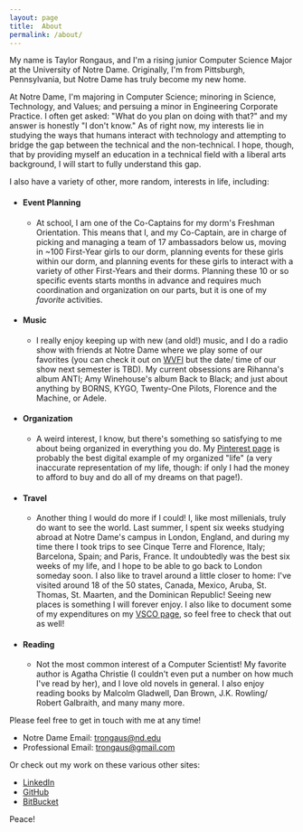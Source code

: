 ```yaml
---
layout: page
title:  About
permalink: /about/
---
```


My name is Taylor Rongaus, and I'm a rising junior Computer Science Major at the University of Notre Dame. Originally, I'm from Pittsburgh, Pennsylvania, but Notre Dame has truly become my new home.

At Notre Dame, I'm majoring in Computer Science; minoring in Science, Technology, and Values; and persuing a minor in Engineering Corporate Practice. I often get asked: "What do you plan on doing with that?" and my answer is honestly "I don't know." As of right now, my interests lie in studying the ways that humans interact with technology and attempting to bridge the gap between the technical and the non-technical. I hope, though, that by providing myself an education in a technical field with a liberal arts background, I will start to fully understand this gap.

I also have a variety of other, more random, interests in life, including:

* #### Event Planning ####
	* At school, I am one of the Co-Captains for my dorm's Freshman Orientation. This means that I, and my Co-Captain, are in charge of picking and managing a team of 17 ambassadors below us, moving in ~100 First-Year girls to our dorm, planning events for these girls within our dorm, and planning events for these girls to interact with a variety of other First-Years and their dorms. Planning these 10 or so specific events starts months in advance and requires much coordination and organization on our parts, but it is one of my *favorite* activities.


* #### Music ####
	* I really enjoy keeping up with new (and old!) music, and I do a radio show with friends at Notre Dame where we play some of our favorites (you can check it out on [WVFI][radioshow] but the date/ time of our show next semester is TBD). My current obsessions are Rihanna's album ANTI; Amy Winehouse's album Back to Black; and just about anything by BORNS, KYGO, Twenty-One Pilots, Florence and the Machine, or Adele. 


* #### Organization ####
	* A weird interest, I know, but there's something so satisfying to me about being organized in everything you do. My [Pinterest page][trongaus-pinterest] is probably the best digital example of my organized "life" (a very inaccurate representation of my life, though: if only I had the money to afford to buy and do all of my dreams on that page!). 


* #### Travel ####
	* Another thing I would do more if I could! I, like most millenials, truly do want to see the world. Last summer, I spent six weeks studying abroad at Notre Dame's campus in London, England, and during my time there I took trips to see Cinque Terre and Florence, Italy; Barcelona, Spain; and Paris, France. It undoubtedly was the best six weeks of my life, and I hope to be able to go back to London someday soon. I also like to travel around a little closer to home: I've visited around 18 of the 50 states, Canada, Mexico, Aruba, St. Thomas, St. Maarten, and the Dominican Republic! Seeing new places is something I will forever enjoy. I also like to document some of my expenditures on my [VSCO page][trongaus-vsco], so feel free to check that out as well!


* #### Reading ####
	* Not the most common interest of a Computer Scientist! My favorite author is Agatha Christie (I couldn't even put a number on how much I've read by her), and I love old novels in general. I also enjoy reading books by Malcolm Gladwell, Dan Brown, J.K. Rowling/ Robert Galbraith, and many many more. 
	 


Please feel free to get in touch with me at any time! 

* Notre Dame Email: [trongaus@nd.edu][trongaus-email1]
* Professional Email: [trongaus@gmail.com][trongaus-email2]

Or check out my work on these various other sites:

* [LinkedIn][trongaus-linkedin]
* [GitHub][trongaus-github]
* [BitBucket][trongaus-bitbucket]

Peace!

[radioshow]: https://wvfi.nd.edu
[trongaus-pinterest]: https://pinterest.com/trongaus
[trongaus-vsco]: https://vsco.co/trongaus
[trongaus-email1]: mailto:trongaus@nd.edu
[trongaus-email2]: mailto:trongaus@gmail.com
[trongaus-linkedin]: https://www.linkedin.com/in/trongaus?trk=nav_responsive_tab_profile_pic
[trongaus-github]: http://github.com/trongaus
[trongaus-bitbucket]: http://bitbucket.com/trongaus





